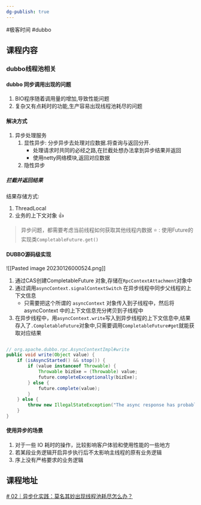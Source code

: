 ```yaml
---
dg-publish: true
---
```


#极客时间 #dubbo 
## 课程内容

### dubbo线程池相关

#### dubbo 同步调用出现的问题

1. BIO程序随着调用量的增加,导致性能问题
2. 复杂又有点耗时的功能,生产容易出现线程池耗尽的问题

#### 解决方式

1. 异步处理服务
	1. 显性异步: 分步异步去处理对应数据.将查询与返回分开.
		-  处理请求时共同的必经之路,在拦截处想办法拿到异步结果并返回
		- 使用netty网络模块,返回对应数据
	2. 隐性异步

##### 拦截并返回结果

结果存储方式:
1. ThreadLocal
2. 业务的上下文对象 👍

>异步问题，都需要考虑当前线程如何获取其他线程内数据
>⭐ : 使用Future的实现类`CompletableFuture.get()`

#### DUBBO源码级实现

![[Pasted image 20230126000524.png]]


1. 通过CAS创建CompletableFuture 对象,存储在`RpcContextAttachment`对象中
2. 通过调用`asyncContext.signalContextSwitch` 在异步线程中同步父线程的上下文信息
	-  只需要把这个所谓的 `asyncContext` 对象传入到子线程中，然后将 asyncContext 中的上下文信息充分拷贝到子线程中
3. 在异步线程中，用`asyncContext.write`写入到异步线程的上下文信息中,结果存入了`.CompletableFuture`对象中,只需要调用`CompletableFuture#get`就能获取对应结果
```java

// org.apache.dubbo.rpc.AsyncContextImpl#write
public void write(Object value) {
    if (isAsyncStarted() && stop()) {
        if (value instanceof Throwable) {
            Throwable bizExe = (Throwable) value;
            future.completeExceptionally(bizExe);
        } else {
            future.complete(value);
        }
    } else {
        throw new IllegalStateException("The async response has probably been wrote back by another thread, or the asyncContext has been closed.");
    }
}
```

#### 使用异步的场景

1. 对于一些 IO 耗时的操作，比较影响客户体验和使用性能的一些地方
2. 若某段业务逻辑开启异步执行后不太影响主线程的原有业务逻辑
3. 序上没有严格要求的业务逻辑

## 课程地址

[# 02｜异步化实践：莫名其妙出现线程池耗尽怎么办？](https://time.geekbang.org/column/article/611392)